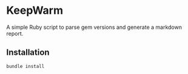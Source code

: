 # KeepWarm

A simple Ruby script to parse gem versions and generate a markdown report.

## Installation

```sh
bundle install

